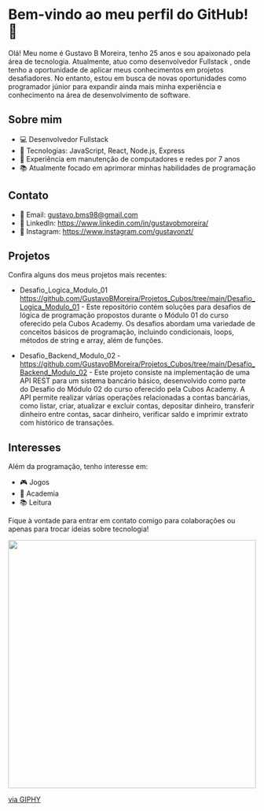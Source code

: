 # Bem-vindo ao meu perfil do GitHub! 👋

Olá! Meu nome é Gustavo B Moreira, tenho 25 anos e sou apaixonado pela área de tecnologia. Atualmente, atuo  como desenvolvedor Fullstack , onde tenho a oportunidade de aplicar meus conhecimentos em projetos desafiadores. No entanto, estou em busca de novas oportunidades como programador júnior para expandir ainda mais minha experiência e conhecimento na área de desenvolvimento de software.

## Sobre mim
- 💻 Desenvolvedor Fullstack
- 🌟 Tecnologias: JavaScript, React, Node.js, Express
- 🔧 Experiência em manutenção de computadores e redes por 7 anos
- 📚 Atualmente focado em aprimorar minhas habilidades de programação

## Contato
- 📧 Email: gustavo.bms98@gmail.com
- 🔗 LinkedIn: https://www.linkedin.com/in/gustavobmoreira/
- 📸 Instagram: https://www.instagram.com/gustavonzt/

## Projetos
Confira alguns dos meus projetos mais recentes:

- Desafio_Logica_Modulo_01 https://github.com/GustavoBMoreira/Projetos_Cubos/tree/main/Desafio_Logica_Modulo_01 - Este repositório contém soluções para desafios de lógica de programação propostos durante o Módulo 01 do curso oferecido pela Cubos Academy. Os desafios abordam uma variedade de conceitos básicos de programação, incluindo condicionais, loops, métodos de string e array, além de funções.
  
- Desafio_Backend_Modulo_02 - https://github.com/GustavoBMoreira/Projetos_Cubos/tree/main/Desafio_Backend_Modulo_02 - Este projeto consiste na implementação de uma API REST para um sistema bancário básico, desenvolvido como parte do Desafio do Módulo 02 do curso oferecido pela Cubos Academy. A API permite realizar várias operações relacionadas a contas bancárias, como listar, criar, atualizar e excluir contas, depositar dinheiro, transferir dinheiro entre contas, sacar dinheiro, verificar saldo e imprimir extrato com histórico de transações.

## Interesses
Além da programação, tenho interesse em:

- 🎮 Jogos
- 💪 Academia
- 📚 Leitura

Fique à vontade para entrar em contato comigo para colaborações ou apenas para trocar ideias sobre tecnologia!

<div style="width:100%;height:0;padding-bottom:100%;position:relative;"><img src="https://giphy.com/embed/bGgsc5mWoryfgKBx1u" width="100%" height="100%" style="position:absolute" frameBorder="0" class="giphy-embed" allowFullScreen></img></div><p><a href="https://giphy.com/gifs/computador-gu-tecnology-bGgsc5mWoryfgKBx1u">via GIPHY</a></p>

